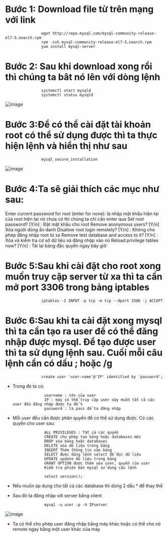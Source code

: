 # Bước 1: Download file từ trên mạng với link

                    wget http://repo.mysql.com/mysql-community-release-el7-5.noarch.rpm
                    rpm -ivh mysql-community-release-el7-5.noarch.rpm
                    yum install mysql-server
 
 # Bước 2: Sau khi download xong rồi thì chúng ta bât nó lên với dòng lệnh

                    systemctl start mysqld
                    systemctl status mysqld
                    
![image](https://user-images.githubusercontent.com/95491130/184569456-8f623bdb-d971-4b56-aee7-224563ae3c75.png)

# Bước 3:Để có thể cài đặt tài khoản root có thể sử dụng được thì ta thực hiện lệnh và hiển thị như sau

                    mysql_secure_installation
                    
![image](https://user-images.githubusercontent.com/95491130/184569509-c0ee5cbf-4de3-40fb-b007-383af288b9f7.png)

# Bước 4:Ta sẽ giải thích các mục như sau:

Enter current password for root (enter for none): là nhập mật khẩu hiện tại của root hiện tại nó chưa có thì chúng ta chỉ cần enter qua
Set root password? [Y/n] : Đặt mật khẩu cho root
Remove anonymous users? [Y/n] Xóa người dùng ẩn danh
Disallow root login remotely? [Y/n] : Không cho phép đăng nhập root từ xa
Remove test database and access to it? [Y/n] : Xóa và kiểm tra cơ sở dữ liệu và đăng nhập vào nó
Reload privilege tables now? [Y/n] : Tải lại bảng đặc quyền ngay bây giờ

# Bước 5:Sau khi cài đặt cho root xong muốn truy cập server từ xa thì ta cần mở port 3306 trong bảng iptables

                    iptables -I INPUT -p tcp -m tcp --dport 3306 -j ACCEPT

# Bước 6:Sau khi ta cài đặt xong mysql thì ta cần tạo ra user để có thể đăng nhập được mysql. Để tạo được user thì ta sử dụng lệnh sau. Cuối mỗi câu lệnh cần có dấu ; hoặc /g

                    create user 'user-name'@'IP' identified by 'password';

- Trong đó ta có:

                    username : tên của user
                    IP : máy có thể truy cập user này muốn tất cả các user đều đăng nhập được ta để %
                    password : là pass để ta đăng nhập


- Mỗi user đều cần được phân quyền để có thể sử dụng được. Có các quyền cho user sau:

                    ALL PRIVILEGES : Tất cả các quyền
                    CREATE cho phép tạo bảng hoặc databases mới
                    DROP xóa bảng hoặc databases
                    DELETE xóa dữ liệu trong bảng
                    INSERT Thêm thông tin vào bảng
                    SELECT được dùng lệnh select để đọc dữ liệu
                    UPDATE update dữ liệu trong bảng
                    GRANT OPTION được thêm xóa user, quyền của user
                    Kiểm tra phiên bản mysql sử dụng câu lệnh

                    select version();

- Nếu muốn áp dụng cho tất cả các database thì dùng 2 dấu * để thay thế

- Sau đó ta đăng nhập với server bằng client

                    mysql -u user -p -h IPserver
                    
![image](https://user-images.githubusercontent.com/95491130/184569603-a3bf7102-ee60-4f22-8101-999698145f49.png) 

- Ta có thể cho phép user đăng nhập bằng máy khác hoặc có thể cho nó remote ngay bằng một user khác của máy
